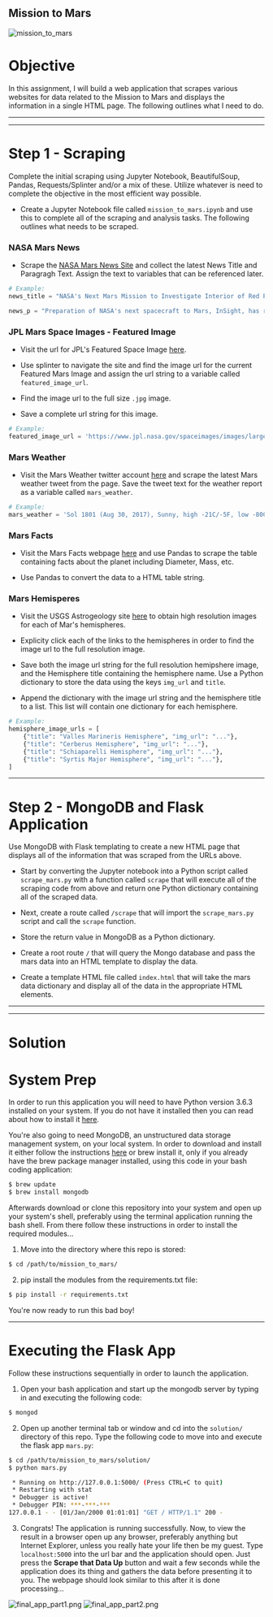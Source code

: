 ## Mission to Mars

![mission_to_mars](Images/mission_to_mars.jpg)

# Objective

In this assignment, I will build a web application that scrapes various websites for data related to the Mission to Mars and displays the information in a single HTML page. The following outlines what I need to do.

---

---


# Step 1 - Scraping

Complete the initial scraping using Jupyter Notebook, BeautifulSoup, Pandas, Requests/Splinter and/or a mix of these. Utilize whatever is need to complete the objective in the most efficient way possible.

* Create a Jupyter Notebook file called `mission_to_mars.ipynb` and use this to complete all of the scraping and analysis tasks. The following outlines what needs to be scraped.

### NASA Mars News

* Scrape the [NASA Mars News Site](https://mars.nasa.gov/news/) and collect the latest News Title and Paragragh Text. Assign the text to variables that can be referenced later.

```python
# Example:
news_title = "NASA's Next Mars Mission to Investigate Interior of Red Planet"

news_p = "Preparation of NASA's next spacecraft to Mars, InSight, has ramped up this summer, on course for launch next May from Vandenberg Air Force Base in central California -- the first interplanetary launch in history from America's West Coast."
```

### JPL Mars Space Images - Featured Image

* Visit the url for JPL's Featured Space Image [here](https://www.jpl.nasa.gov/spaceimages/?search=&category=Mars).

* Use splinter to navigate the site and find the image url for the current Featured Mars Image and assign the url string to a variable called `featured_image_url`.

* Find the image url to the full size `.jpg` image.

* Save a complete url string for this image.

```python
# Example:
featured_image_url = 'https://www.jpl.nasa.gov/spaceimages/images/largesize/PIA16225_hires.jpg'
```

### Mars Weather

* Visit the Mars Weather twitter account [here](https://twitter.com/marswxreport?lang=en) and scrape the latest Mars weather tweet from the page. Save the tweet text for the weather report as a variable called `mars_weather`.

```python
# Example:
mars_weather = 'Sol 1801 (Aug 30, 2017), Sunny, high -21C/-5F, low -80C/-112F, pressure at 8.82 hPa, daylight 06:09-17:55'
```

### Mars Facts

* Visit the Mars Facts webpage [here](http://space-facts.com/mars/) and use Pandas to scrape the table containing facts about the planet including Diameter, Mass, etc.

* Use Pandas to convert the data to a HTML table string.

### Mars Hemisperes

* Visit the USGS Astrogeology site [here](https://astrogeology.usgs.gov/search/results?q=hemisphere+enhanced&k1=target&v1=Mars) to obtain high resolution images for each of Mar's hemispheres.

* Explicity click each of the links to the hemispheres in order to find the image url to the full resolution image.

* Save both the image url string for the full resolution hemipshere image, and the Hemisphere title containing the hemisphere name. Use a Python dictionary to store the data using the keys `img_url` and `title`.

* Append the dictionary with the image url string and the hemisphere title to a list. This list will contain one dictionary for each hemisphere.

```python
# Example:
hemisphere_image_urls = [
    {"title": "Valles Marineris Hemisphere", "img_url": "..."},
    {"title": "Cerberus Hemisphere", "img_url": "..."},
    {"title": "Schiaparelli Hemisphere", "img_url": "..."},
    {"title": "Syrtis Major Hemisphere", "img_url": "..."},
]
```

---

# Step 2 - MongoDB and Flask Application

Use MongoDB with Flask templating to create a new HTML page that displays all of the information that was scraped from the URLs above.

* Start by converting the Jupyter notebook into a Python script called `scrape_mars.py` with a function called `scrape` that will execute all of the scraping code from above and return one Python dictionary containing all of the scraped data.

* Next, create a route called `/scrape` that will import the `scrape_mars.py` script and call the `scrape` function.

* Store the return value in MongoDB as a Python dictionary.

* Create a root route `/` that will query the Mongo database and pass the mars data into an HTML template to display the data.

* Create a template HTML file called `index.html` that will take the mars data dictionary and display all of the data in the appropriate HTML elements.


---

---

# Solution

# System Prep

In order to run this application you will need to have Python version 3.6.3 installed on your system. If you do not have it installed then you can read about how to install it [here](https://docs.python.org/3/using/windows.html#installing-python).

You're also going to need MongoDB, an unstructured data storage management system, on your local system. In order to download and install it either follow the instructions [here](https://docs.mongodb.com/manual/installation/) or brew install it, only if you already have the brew package manager installed, using this code in your bash coding application:
```bash
$ brew update
$ brew install mongodb
```

Afterwards download or clone this repository into your system and open up your system's shell, preferably using the terminal application running the bash shell. From there follow these instructions in order to install the required modules...

1. Move into the directory where this repo is stored:
```bash
$ cd /path/to/mission_to_mars/
```
2. pip install the modules from the requirements.txt file:
```bash
$ pip install -r requirements.txt
```

You're now ready to run this bad boy!

---

# Executing the Flask App

Follow these instructions sequentially in order to launch the application.

1. Open your bash application and start up the mongodb server by typing in and executing the following code:
```bash
$ mongod
```
2.  Open up another terminal tab or window and cd into the `solution/` directory of this repo. Type the following code to move into and execute the flask app `mars.py`:
```bash
$ cd /path/to/mission_to_mars/solution/
$ python mars.py

 * Running on http://127.0.0.1:5000/ (Press CTRL+C to quit)
 * Restarting with stat
 * Debugger is active!
 * Debugger PIN: ***-***-***
127.0.0.1 - - [01/Jan/2000 01:01:01] "GET / HTTP/1.1" 200 -
```
3. Congrats! The application is running successfully. Now, to view the result in a browser open up any browser, preferably anything but Internet Explorer, unless you really hate your life then be my guest. Type `localhost:5000` into the url bar and the application should open. Just press the __Scrape that Data Up__ button and wait a few seconds while the application does its thing and gathers the data before presenting it to you. The webpage should look similar to this after it is done processing...


![final_app_part1.png](Images/final_app_part1.png)
![final_app_part2.png](Images/final_app_part2.png)




